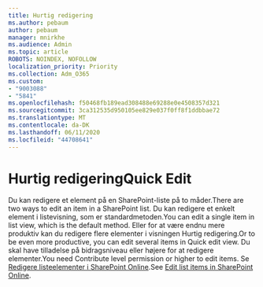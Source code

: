 ```yaml
---
title: Hurtig redigering
ms.author: pebaum
author: pebaum
manager: mnirkhe
ms.audience: Admin
ms.topic: article
ROBOTS: NOINDEX, NOFOLLOW
localization_priority: Priority
ms.collection: Adm_O365
ms.custom:
- "9003088"
- "5841"
ms.openlocfilehash: f50468fb189ead308488e69288e0e4508357d321
ms.sourcegitcommit: 3ca312535d950105ee829e037f0ff8f1ddbbae72
ms.translationtype: MT
ms.contentlocale: da-DK
ms.lasthandoff: 06/11/2020
ms.locfileid: "44708641"
---
```

# <a name="quick-edit"></a><span data-ttu-id="01a55-102">Hurtig redigering</span><span class="sxs-lookup"><span data-stu-id="01a55-102">Quick Edit</span></span>

<span data-ttu-id="01a55-103">Du kan redigere et element på en SharePoint-liste på to måder.</span><span class="sxs-lookup"><span data-stu-id="01a55-103">There are two ways to edit an item in a SharePoint list.</span></span> <span data-ttu-id="01a55-104">Du kan redigere et enkelt element i listevisning, som er standardmetoden.</span><span class="sxs-lookup"><span data-stu-id="01a55-104">You can edit a single item in list view, which is the default method.</span></span> <span data-ttu-id="01a55-105">Eller for at være endnu mere produktiv kan du redigere flere elementer i visningen Hurtig redigering.</span><span class="sxs-lookup"><span data-stu-id="01a55-105">Or to be even more productive, you can edit several items in Quick edit view.</span></span> <span data-ttu-id="01a55-106">Du skal have tilladelse på bidragsniveau eller højere for at redigere elementer.</span><span class="sxs-lookup"><span data-stu-id="01a55-106">You need Contribute level permission or higher to edit items.</span></span> <span data-ttu-id="01a55-107">Se [Redigere listeelementer i SharePoint Online](https://support.microsoft.com/office/dac1a1c3-a80b-4082-ba57-715cf613d0f7).</span><span class="sxs-lookup"><span data-stu-id="01a55-107">See [Edit list items in SharePoint Online](https://support.microsoft.com/office/dac1a1c3-a80b-4082-ba57-715cf613d0f7).</span></span>
